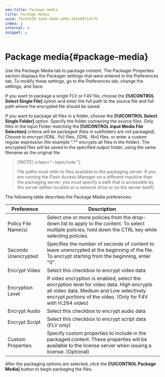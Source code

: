 ```yaml
---
seo-title: Package media
title: Package media
uuid: f9c0fb29-3a94-4ddb-a494-3d4e69f14f76
index: y
internal: n
snippet: y
---
```


# Package media{#package-media}

Use the Package Media tab to package content. The Packager Properties section displays the Packager settings that were entered in the Preferences tab. To modify these settings, go to the Preferences tab, change the settings, and Save.

If you want to package a single FLV or F4V file, choose the **[!UICONTROL Select Single File]** option and enter the full path to the source file and full path where the encrypted file should be saved.

If you want to package all files in a folder, choose the **[!UICONTROL Select Single Folder]** option. Specify the folder containing the source files. Only files in the Input Folder matching the **[!UICONTROL Input Media File Selection]** criteria will be packaged (files in subfolders are not packaged). Choose to encrypt [!DNL .flv] files, [!DNL .f4v] files, or enter a custom regular expression (for example ".&#42;" encrypts all files in the folder). The encrypted files will be saved in the specified output folder, using the same filename as the original file.

>[!NOTE] {class="- topic/note "}
>
>File paths must refer to files available to the packaging server. If you are running the Flash Access Manager on a different machine than the packaging server, you must specify a path that is accessible by the server (either located on a network drive or on the server itself).

The following table describes the Package Media preferences: 

|  Preference  | Description  |
|---|---|
|  Policy File Name(s)  | Select one or more policies from the drop-down list to apply to the content. To select multiple policies, hold down the CTRL key while selecting policies.  |
|  Seconds Unencrypted  | Specifies the number of seconds of content to leave unencrypted at the beginning of the file. To encrypt starting from the beginning, enter "0".  |
|  Encrypt Video  | Select this checkbox to encrypt video data  |
|  Encryption Level  | If video encryption is enabled, select the encryption level for video data. High encrypts all video data. Medium and Low selectively encrypt portions of the video. (Only for F4V with H.264 video)  |
|  Encrypt Audio  | Select this checkbox to encrypt audio data  |
|  Encrypt Script  | Select this checkbox to encrypt script data (FLV only)  |
|  Custom Properties  | Specify custom properties to include in the packaged content. These properties will be available to the license server when issuing a license. (Optional)  |

After the packaging options are selected, click the **[!UICONTROL Package Media]** button to begin packaging the files. 
